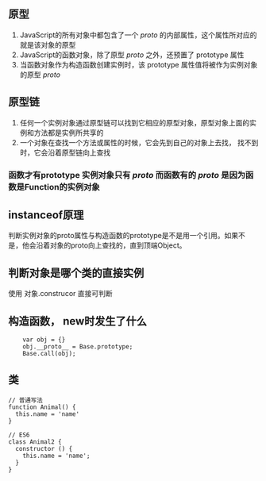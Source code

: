 ## 原型
1. JavaScript的所有对象中都包含了一个 _proto_ 的内部属性，这个属性所对应的就是该对象的原型
2. JavaScript的函数对象，除了原型 _proto_ 之外，还预置了 prototype 属性
3. 当函数对象作为构造函数创建实例时，该 prototype 属性值将被作为实例对象的原型 _proto_

## 原型链
1. 任何一个实例对象通过原型链可以找到它相应的原型对象，原型对象上面的实例和方法都是实例所共享的
2. 一个对象在查找一个方法或属性的时候，它会先到自己的对象上去找， 找不到时，它会沿着原型链向上查找

### 函数才有prototype 实例对象只有 _proto_  而函数有的 _proto_ 是因为函数是Function的实例对象

## instanceof原理
判断实例对象的proto属性与构造函数的prototype是不是用一个引用。如果不是，他会沿着对象的proto向上查找的，直到顶端Object。

## 判断对象是哪个类的直接实例
使用 对象.construcor 直接可判断

## 构造函数， new时发生了什么
```
    var obj = {}
    obj.__proto__ = Base.prototype;
    Base.call(obj);
```

## 类
```
// 普通写法
function Animal() {
  this.name = 'name'
}

// ES6
class Animal2 {
  constructor () {
    this.name = 'name';
  }
}
```

